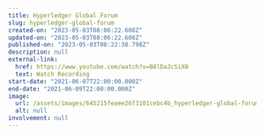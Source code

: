 ```yaml
---
title: Hyperledger Global Forum
slug: hyperledger-global-forum
created-on: "2023-05-03T08:06:22.608Z"
updated-on: "2023-05-03T08:06:22.608Z"
published-on: "2023-05-03T08:22:38.798Z"
description: null
external-link:
  href: https://www.youtube.com/watch?v=B8lDaJcSiX0
  text: Watch Recording
start-date: "2021-06-07T22:00:00.000Z"
end-date: "2021-06-09T22:00:00.000Z"
image:
  url: /assets/images/645215feaee26f3101cebc4b_hyperledger-global-forum.jpeg
  alt: null
involvement: null
---
```

